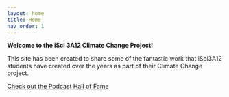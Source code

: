 ```yaml
---
layout: home
title: Home
nav_order: 1
---
```

<!--
<img src="https://github.com/scds/intro-github-pages/blob/master/assets/img/DASH-advert.png?raw=true" alt="Workshop Title Slide" width="600">
-->
**Welcome to the iSci 3A12 Climate Change Project!**

This site has been created to share some of the fantastic work that iSci3A12 students have created over the years as part of their Climate Change project.

[Check out the Podcast Hall of Fame](podcast-hall-of-fame)

